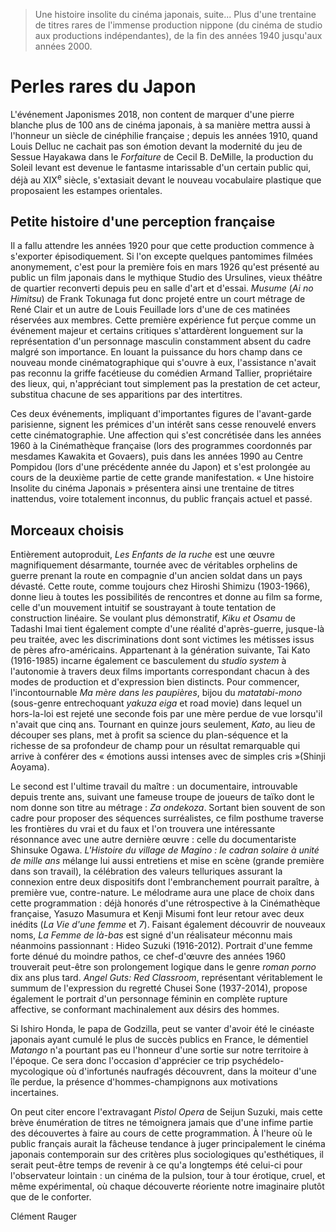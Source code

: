 > Une histoire insolite du cinéma japonais, suite... Plus d'une trentaine de titres rares de l'immense production nippone (du cinéma de studio aux productions indépendantes), de la fin des années 1940 jusqu'aux années 2000.

# Perles rares du Japon

L'événement Japonismes 2018, non content de marquer d'une pierre blanche plus de 100 ans de cinéma japonais, à sa manière mettra aussi à l'honneur un siècle de cinéphilie française ; depuis les années 1910, quand Louis Delluc ne cachait pas son émotion devant la modernité du jeu de Sessue Hayakawa dans le _Forfaiture_ de Cecil B. DeMille, la production du Soleil levant est devenue le fantasme intarissable d'un certain public qui, déjà au XIX<sup>e</sup> siècle, s'extasiait devant le nouveau vocabulaire plastique que proposaient les estampes orientales.

## Petite histoire d'une perception française

Il a fallu attendre les années 1920 pour que cette production commence à s'exporter épisodiquement. Si l'on excepte quelques pantomimes filmées anonymement, c'est pour la première fois en mars 1926 qu'est présenté au public un film japonais dans le mythique Studio des Ursulines, vieux théâtre de quartier reconverti depuis peu en salle d'art et d'essai. _Musume_ (_Ai no Himitsu_) de Frank Tokunaga fut donc projeté entre un court métrage de René Clair et un autre de Louis Feuillade lors d'une de ces matinées réservées aux membres. Cette première expérience fut perçue comme un événement majeur et certains critiques s'attardèrent longuement sur la représentation d'un personnage masculin constamment absent du cadre malgré son importance. En louant la puissance du hors champ dans ce nouveau monde cinématographique qui s'ouvre à eux, l'assistance n'avait pas reconnu la griffe facétieuse du comédien Armand Tallier, propriétaire des lieux, qui, n'appréciant tout simplement pas la prestation de cet acteur, substitua chacune de ses apparitions par des intertitres.

Ces deux événements, impliquant d'importantes figures de l'avant-garde parisienne, signent les prémices d'un intérêt sans cesse renouvelé envers cette cinématographie. Une affection qui s'est concrétisée dans les années 1960 à la Cinémathèque française (lors des programmes coordonnés par mesdames Kawakita et Govaers), puis dans les années 1990 au Centre Pompidou (lors d'une précédente année du Japon) et s'est prolongée au cours de la deuxième partie de cette grande manifestation. « Une histoire Insolite du cinéma Japonais » présentera ainsi une trentaine de titres inattendus, voire totalement inconnus, du public français actuel et passé.

## Morceaux choisis

Entièrement autoproduit, _Les Enfants de la ruche_ est une œuvre magnifiquement désarmante, tournée avec de véritables orphelins de guerre prenant la route en compagnie d'un ancien soldat dans un pays dévasté. Cette route, comme toujours chez Hiroshi Shimizu (1903-1966), donne lieu à toutes les possibilités de rencontres et donne au film sa forme, celle d'un mouvement intuitif se soustrayant à toute tentation de construction linéaire. Se voulant plus démonstratif, _Kiku et Osamu_ de Tadashi Imai tient également compte d'une réalité d'après-guerre, jusque-là peu traitée, avec les discriminations dont sont victimes les métisses issus de pères afro-américains. Appartenant à la génération suivante, Tai Kato (1916-1985) incarne également ce basculement du _studio system_ à l'autonomie à travers deux films importants correspondant chacun à des modes de production et d'expression bien distincts. Pour commencer, l'incontournable _Ma mère dans les paupières_, bijou du _matatabi-mono_ (sous-genre entrechoquant _yakuza eiga_ et road movie) dans lequel un hors-la-loi est rejeté une seconde fois par une mère perdue de vue lorsqu'il n'avait que cinq ans. Tournant en quinze jours seulement, _Kato_, au lieu de découper ses plans, met à profit sa science du plan-séquence et la richesse de sa profondeur de champ pour un résultat remarquable qui arrive à conférer des « émotions aussi intenses avec de simples cris »(Shinji Aoyama).

Le second est l'ultime travail du maître : un documentaire, introuvable depuis trente ans, suivant une fameuse troupe de joueurs de taïko dont le nom donne son titre au métrage : _Za ondekoza_. Sortant bien souvent de son cadre pour proposer des séquences surréalistes, ce film posthume traverse les frontières du vrai et du faux et l'on trouvera une intéressante résonnance avec une autre dernière œuvre : celle du documentariste Shinsuke Ogawa. _L'Histoire du village de Magino : le cadran solaire à unité de mille ans_ mélange lui aussi entretiens et mise en scène (grande première dans son travail), la célébration des valeurs telluriques assurant la connexion entre deux dispositifs dont l'embranchement pourrait paraître, à première vue, contre-nature. Le mélodrame aura une place de choix dans cette programmation : déjà honorés d'une rétrospective à la Cinémathèque française, Yasuzo Masumura et Kenji Misumi font leur retour avec deux inédits (_La Vie d'une femme_ et _7_). Faisant également découvrir de nouveaux noms, _La Femme de là-bas_ est signé d'un réalisateur méconnu mais néanmoins passionnant : Hideo Suzuki (1916-2012). Portrait d'une femme forte dénué du moindre pathos, ce chef-d'œuvre des années 1960 trouverait peut-être son prolongement logique dans le genre _roman porno_ dix ans plus tard. _Angel Guts: Red Classroom_, représentant véritablement le summum de l'expression du regretté Chusei Sone (1937-2014), propose également le portrait d'un personnage féminin en complète rupture affective, se conformant machinalement aux désirs des hommes.

Si Ishiro Honda, le papa de Godzilla, peut se vanter d'avoir été le cinéaste japonais ayant cumulé le plus de succès publics en France, le démentiel _Matango_ n'a pourtant pas eu l'honneur d'une sortie sur notre territoire à l'époque. Ce sera donc l'occasion d'apprécier ce trip psychédelo-mycologique où d'infortunés naufragés découvrent, dans la moiteur d'une île perdue, la présence d'hommes-champignons aux motivations incertaines.

On peut citer encore l'extravagant _Pistol Opera_ de Seijun Suzuki, mais cette brève énumération de titres ne témoignera jamais que d'une infime partie des découvertes à faire au cours de cette programmation. À l'heure où le public français aurait la fâcheuse tendance à juger principalement le cinéma japonais contemporain sur des critères plus sociologiques qu'esthétiques, il serait peut-être temps de revenir à ce qu'a longtemps été celui-ci pour l'observateur lointain : un cinéma de la pulsion, tour à tour érotique, cruel, et même expérimental, où chaque découverte réoriente notre imaginaire plutôt que de le conforter.

Clément Rauger
